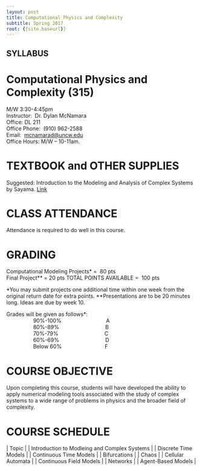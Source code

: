 ```yaml
---
layout: post
title: Computational Physics and Complexity
subtitle: Spring 2017
root: {{site.baseurl}}
---
```


## SYLLABUS

# Computational Physics and Complexity (315)

M/W 3:30-4:45pm  
Instructor:  Dr. Dylan McNamara  
Office: DL 211  
Office Phone:  (910) 962-2588  
Email:  mcnamarad@uncw.edu  
Office Hours: M/W – 10-11am.  

# TEXTBOOK and OTHER SUPPLIES

Suggested: Introduction to the Modeling and Analysis of Complex Systems by Sayama.  [Link][Book]

# CLASS ATTENDANCE

Attendance is required to do well in this course.  

# GRADING

Computational Modeling Projects*    =  80 pts   
Final Project**                     =  20 pts
TOTAL POINTS AVAILABLE              =  100 pts

*You may submit projects one additional time within one week from the original return date for extra points.
**Presentations are to be 20 minutes long.  Ideas are due by week 10.

Grades will be given as follows*:  
                  90%-100%                              A  
                  80%-89%                               B  
                  70%-79%                               C  
                  60%-69%                               D  
                  Below 60%                             F  


# COURSE OBJECTIVE

Upon completing this course, students will have developed the ability to apply numerical modeling tools associated with the study of complex systems to a wide range of problems in physics and the broader field of complexity.


# COURSE SCHEDULE

| Topic | 
| Introduction to Modleing and Complex Systems |
| Discrete Time Models |
| Continuous Time Models |
| Bifurcations |
| Chaos |
| Cellular Automata |
| Continuous Field Models |
| Networks |
| Agent-Based Models |

[Book]: http://textbooks.opensuny.org/introduction-to-the-modeling-and-analysis-of-complex-systems/
